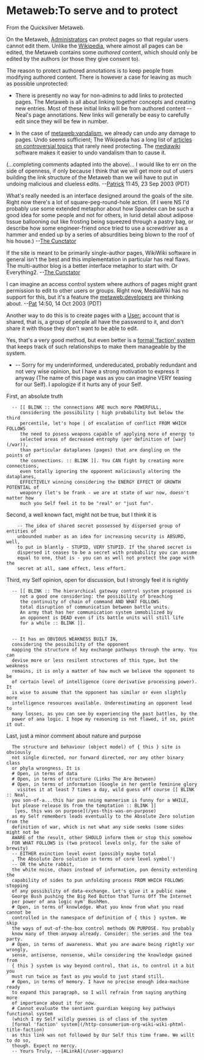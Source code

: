 
# Metaweb:To serve and to protect

From the Quicksilver Metaweb.

On the Metaweb, [Administrators](/metaweb-administrators) can protect pages so that regular users cannot edit them. Unlike the [Wikipedia](/http-www-wikipedia-org), where almost all pages can be edited, the Metaweb contains some *authored* content, which should only be edited by the authors (or those they give consent to). 

The reason to protect authored annotations is to keep people from modifying authored content. There is however a case for leaving as much as possible unprotected:

* There is presently no way for non-admins to add links to protected pages. The Metaweb is all about linking together concepts and creating new entries. Most of these initial links will be from authored content -- Neal's page annotations. New links will generally be easy to carefully edit since they will be few in number.


* In the case of [metaweb:vandalism](/metaweb-vandalism), we already can undo any damage to pages. Undo seems sufficient; The Wikipedia has a long list of [articles on controversial topics](/http-wikipedia-org-wiki-list-of-controversial-issues) that rarely need protecting. The [mediawiki](/mediawiki) software makes it easier to undo vandalism than to cause it.


(...completing comments adapted into the above)... I would like to err on the side of openness, if only because I think that we will get more out of users building the link structure of the Metaweb than we will have to put in undoing malicious and clueless edits. --[Patrick](/user-patrick-tufts) 11:45, 23 Sep 2003 (PDT)

What's really needed is an interface designed around the goals of the site. Right now there's a lot of square-peg-round-hole action. (If I were NS I'd probably use some extended metaphor about how Spandex can be such a good idea for some people and not for others, in lurid detail about adipose tissue ballooning out like frosting being squeezed through a pastry bag, or describe how some engineer-friend once tried to use a screwdriver as a hammer and ended up by a series of absurdities being blown to the roof of his house.) --[The Cunctator](/user-the-cunctator)

If the site is meant to be primarily single-author pages, WikiWiki software in general isn't the best and this implementation in particular has real flaws. The multi-author blog is a better interface metaphor to start with. Or Everything2. --[The Cunctator](/user-the-cunctator)

I can imagine an access control system where authors of pages might grant permission to edit to other users or groups. Right now, MediaWiki has no support for this, but it's a feature the [metaweb:developers](/metaweb-developer) are thinking about. --[Pat](/user-patrick-tufts) 14:50, 14 Oct 2003 (PDT)

Another way to do this is to create pages with a [User:](/user) account that is shared, that is, a group of people all have the password to it, and don't share it with those they don't want to be able to edit.

Yes, that's a very good method, but even better is a [formal 'faction' system](/http-consumerium-org-wiki-wiki-phtml-title-faction) that keeps track of such relationships to make them manageable by the system.

* -- Sorry for my underinformed, undereducated, probably redundant and not very wise opinion, but I have a strong motivation to express it anyway (The name of this page was as you can imagine VERY teasing for our Self). I apologize if it hurts any of your Self.

 First, an absolute truth 

```
  -- [[ BLINK :: the connections ARE much more POWERFULL, 
     considering the possibility | high probability but below the third
     percentile, let's hope | of escalation of conflict FROM WHICH FOLLOWS 
     the need to posess weapons capable of applying more of energy to 
     selected areas of decreased entrophy (per definition of [war](/war)), 
     than particular dataplanes (pages) that are dangling on the points of 
     the connections. :: BLINK ]]. You CAN fight by creating more connections,
     even totally ignoring the opponent maliciously altering the dataplanes,
     EFFECTIVELY winning considering the ENERGY EFFECT OF GROWTH POTENTIAL of
     weaponry (let's be frank - we are at state of war now, doesn't matter how
     much you Self feel it to be "real" or "just fun".

```
 Second, a well known fact, might not be true, but I think it is 

```
    -- The idea of shared secret possessed by dispersed group of entities of
    unbounded number as an idea for increasing security is ABSURD, well,
    to put in blantly - STUPID, VERY STUPID. If the shared secret is 
    dispersed it ceases to be a secret with probability you can assume 
    equal to one, that is - you can as well not protect the page with the
    secret at all, same effect, less effort.

```
 Third, my Self opinion, open for discussion, but I strongly feel it is rightly 

```
  -- [[ BLINK :: The hierarchical gateway control system proposed is 
     not a good one considering: the possibility of breaching 
     the continuity of chain of command AND WHAT FOLLOWS 
     total disruption of communication between battle units. 
     An army that has her communication system immobilized by 
     an opponent is DEAD even if its battle units will still life
     for a while :: BLINK ]].

```

```
 
  -- It has an OBVIOUS WEAKNESS BUILT IN, 
  considering the possibility of the opponent
  mapping the structure of key exchange pathways through the army. You can
  devise more or less resilent structures of this type, but the weakness
  remains, it is only a matter of how much we believe the opponent to be
  of certain level of intelligence (core derivative processing power). It 
  is wise to assume that the opponent has similar or even slightly more
  intelligence resources available. Underestimating an opponent lead to
  many losses, as you can see by experiencing the past battles, by the
  power of ana logic. I hope my reasoning is not flawed, if so, point it out.

```

 Last, just a minor comment about nature and purpose 

```
  The structure and behaviour (object model) of { this } site is obviously
  not single directed, nor forward directed, nor any other binary class
  or phyla wrongness. It is
  # Open, in terms of data  
  # Open, in terms of structure (Links The Are Between)
  # Open, in terms of information (Google in her gentle feminine glory 
    visites it at least 7 times a day, wild guess off course [[ BLINK :: Neal, 
  you son-of-a...this har pun nning mannerism is funny for a WHILE,
  but please release Us from the temptation :: BLINK ]] 
   [yes, this was on purpose](/yes-this-was-on-purpose) 
  as my Self remembers leads eventually to the Absolute Zero solution from the
  definition of war, which is not what any side seeks (some sides might not be
  AWARE of the result, other SHOULD inform them or stop this somehow
  FOR WHAT FOLLOWS is (two protocol levels only, for the sake of brewity) 
  -- EITHER exinction level event (possibly maybe total
  , The Absolute Zero solution in terms of core level symbol') 
  -- OR the white rabbit,
  the white noise, chaos instead of information, pun density extending the
  capability of sides to pun unfolding process FROM WHICH FOLLOWS stopping
  of any possibility of data-exchange. Let's give it a public name 
  George Bush pushing the Big Red Button that Turns Off The Internet 
  per power of ana logic nym' BushMen. 
  # Open, in terms of knowledge. What you know from what you read cannot be
  controlled in the namespace of definition of { this } system. We skip
  the ways of out-of-the-box control methods ON PURPOSE. You probably
  know many of them anyway already. Consider: the series and the tea party.
  # Open, in terms of awareness. What you are aware being rightly xor wrongly,
  sense, antisense, nonsense, while considering the knowledge gained from 
  { this } system is way beyond control, that is, to control it a bit you
  must run twice as fast as you would to just stand still.
  # Open, in terms of memory. I have no precise enough idea-machine ready
  to expand this paragraph, so I will refrain from saying anything more
  of importance about it for now.
  # Cannot evaluate the sentient guardian keeping key pathways functional system
  (which I my Self wildly guesses is of class of the system
  [formal 'faction' system](/http-consumerium-org-wiki-wiki-phtml-title-faction)
  as this link was not followed by Our Self this time frame. We willt to do so,
  though. Expect no mercy.
  -- Yours Truly, --[ALinkA](/user-agquarx)

```
